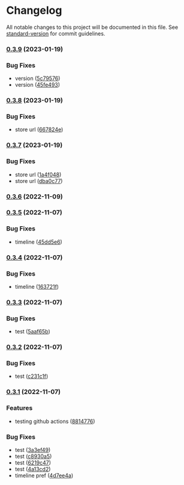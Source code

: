 # Changelog

All notable changes to this project will be documented in this file. See [standard-version](https://github.com/conventional-changelog/standard-version) for commit guidelines.

### [0.3.9](https://github.com/Cyri1/bah/compare/0.3.8...0.3.9) (2023-01-19)


### Bug Fixes

* version ([5c79576](https://github.com/Cyri1/bah/commit/5c795765f75148c82a097b070dc9c6b4fc0424cb))
* version ([45fe493](https://github.com/Cyri1/bah/commit/45fe4935ab23c2fcb3e841ff7fd7f08e3b1538dd))

### [0.3.8](https://github.com/Cyri1/bah/compare/0.3.7...0.3.8) (2023-01-19)


### Bug Fixes

* store url ([667824e](https://github.com/Cyri1/bah/commit/667824e6c68e94d74b79e251fa59fe883f3fc687))

### [0.3.7](https://github.com/Cyri1/bah/compare/0.3.6...0.3.7) (2023-01-19)


### Bug Fixes

* store url ([1a4f048](https://github.com/Cyri1/bah/commit/1a4f0482eaa6feca2eea4c2c9acfecd530ea01d2))
* store url ([dba0c77](https://github.com/Cyri1/bah/commit/dba0c77ef004f379e051fc34fee887ae006ab1b7))

### [0.3.6](https://github.com/Cyri1/bah/compare/0.3.5...0.3.6) (2022-11-09)

### [0.3.5](https://github.com/Cyri1/bah/compare/0.3.4...0.3.5) (2022-11-07)


### Bug Fixes

* timeline ([45dd5e6](https://github.com/Cyri1/bah/commit/45dd5e60604786b4d433a8ae8dd4b846114e0ba2))

### [0.3.4](https://github.com/Cyri1/bah/compare/0.3.3...0.3.4) (2022-11-07)


### Bug Fixes

* timeline ([163721f](https://github.com/Cyri1/bah/commit/163721f332523f5e8fc8bcc7c421a1863ce974a6))

### [0.3.3](https://github.com/Cyri1/bah/compare/0.3.2...0.3.3) (2022-11-07)


### Bug Fixes

* test ([5aaf65b](https://github.com/Cyri1/bah/commit/5aaf65b806de8e49a21bd58e2545e9472a6ec1d3))

### [0.3.2](https://github.com/Cyri1/bah/compare/0.3.1...0.3.2) (2022-11-07)


### Bug Fixes

* test ([c231c1f](https://github.com/Cyri1/bah/commit/c231c1fa20ab033dcd18e163214d0a03608bd92e))

### [0.3.1](https://github.com/Cyri1/bah/compare/v0.2.1-beta...v0.3.1) (2022-11-07)


### Features

* testing github actions ([8814776](https://github.com/Cyri1/bah/commit/88147769b8174d24dc53870651fac31a604cfa91))


### Bug Fixes

* test ([3a3ef49](https://github.com/Cyri1/bah/commit/3a3ef49ae0f98cf35b94167e6608787292145d5b))
* test ([c8930a5](https://github.com/Cyri1/bah/commit/c8930a5f039f250a4a238daf4362c26504a57c1a))
* test ([6219c47](https://github.com/Cyri1/bah/commit/6219c478193a5afb2a3fa0ce69d7619aa1ce43fd))
* test ([4a13cd2](https://github.com/Cyri1/bah/commit/4a13cd21d5adbd0a639e762dccbc403ad8b860e2))
* timeline pref ([4d7ee4a](https://github.com/Cyri1/bah/commit/4d7ee4a1ac9b750cf89e6dc776ac73ce94e07d21))
